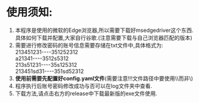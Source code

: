 # 使用须知:
1. 本程序是使用的微软的Edge浏览器,所以需要下载好msedgedriver这个东西.具体如何下载并配置,大家自行谷歌.(注意需要下载与自己浏览器匹配的版本)
2. 需要进行修改密码的账号信息需要存储在txt文件中,具体格式为:  
213451231----351252312  
a21341----3512s5312  
213s51231----35s125312  
213451sd31----351sd52312  
3. **使用前需要先配置好config.yaml文件**(需要注意!!!文件路径中要使用\\\而非\\)
4. 程序执行后账号密码修改成功与否可以在log文件夹中查看.
5. 下载方法,请点击右方的release中下载最新版的exe文件使用.
